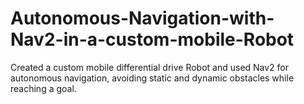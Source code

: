 # Autonomous-Navigation-with-Nav2-in-a-custom-mobile-Robot
Created a custom mobile differential drive Robot and used Nav2 for autonomous navigation, avoiding static and dynamic obstacles while reaching a goal. 
